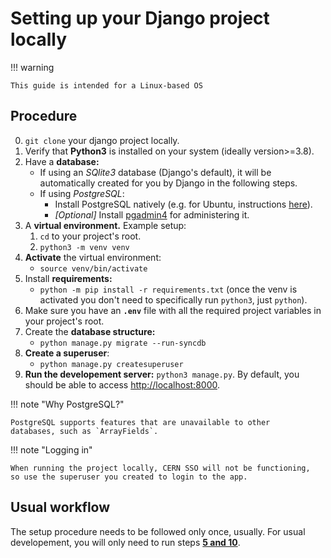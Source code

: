 # Setting up your Django project locally

!!! warning 
	
	This guide is intended for a Linux-based OS
	


## Procedure

0. `git clone` your django project locally.
1. Verify that **Python3** is installed on your system (ideally version>=3.8).
2. Have a **database:**
    - If using an *SQlite3* database (Django's default), it will be automatically
	created for you by Django in the following steps.
	- If using *PostgreSQL*:
		- Install PostgreSQL natively (e.g. for Ubuntu,
		instructions [here](https://ubuntu.com/server/docs/databases-postgresql)).
		- *[Optional]* Install [pgadmin4](https://www.pgadmin.org/) for administering it.
3. A **virtual environment.** Example setup:
	1. `cd` to your project's root.
	2. `python3 -m venv venv`
4. **Activate** the virtual environment:
	- `source venv/bin/activate` 
5. Install **requirements:**
	- `python -m pip install -r requirements.txt` (once the venv is activated
    you don't need to specifically run `python3`, just `python`).
6. Make sure you have an **`.env`** file with all the required project variables in
your project's root.
7. Create the **database structure:**
    - `python manage.py migrate --run-syncdb`
8. **Create a superuser**:
	- `python manage.py createsuperuser`
9. **Run the developement server:** `python3 manage.py`. By default, you should
be able to access [http://localhost:8000](http://localhost:8000). 
		
!!! note "Why PostgreSQL?"
	
	PostgreSQL supports features that are unavailable to other
	databases, such as `ArrayFields`.
	
!!! note "Logging in"
	
	When running the project locally, CERN SSO will not be functioning,
	so use the superuser you created to login to the app.
	
## Usual workflow

The setup procedure needs to be followed only once, usually.
For usual developement, you will only need to run steps [**5 and 10**](#procedure).
